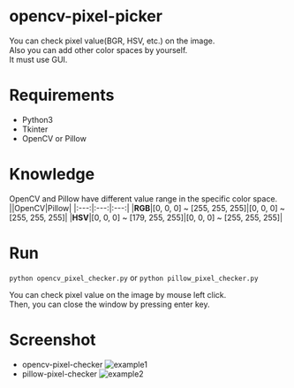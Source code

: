 # opencv-pixel-picker
You can check pixel value(BGR, HSV, etc.) on the image.  
Also you can add other color spaces by yourself.  
It must use GUI.

# Requirements
- Python3
- Tkinter
- OpenCV or Pillow

# Knowledge
OpenCV and Pillow have different value range in the specific color space.
||OpenCV|Pillow|
|:---:|:---:|:---:|
|**RGB**|[0, 0, 0] ~ [255, 255, 255]|[0, 0, 0] ~ [255, 255, 255]|
|**HSV**|[0, 0, 0] ~ [179, 255, 255]|[0, 0, 0] ~ [255, 255, 255]|


# Run
```python opencv_pixel_checker.py``` or ```python pillow_pixel_checker.py```

You can check pixel value on the image by mouse left click.  
Then, you can close the window by pressing enter key.

# Screenshot
- opencv-pixel-checker
![example1](https://user-images.githubusercontent.com/37574274/135706818-7561d06d-7303-43cc-a1c8-65577ac08ac5.png)
- pillow-pixel-checker
![example2](https://user-images.githubusercontent.com/37574274/135706819-ab84e6ea-ea4d-42b1-8945-714a5d7a15a5.png)

